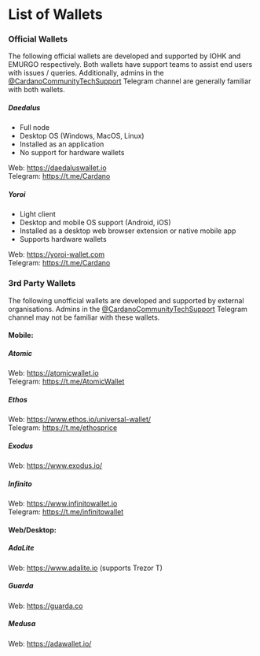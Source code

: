 # List of Wallets

### Official Wallets

The following official wallets are developed and supported by IOHK and EMURGO respectively. Both wallets have support teams to assist end users with issues / queries. Additionally, admins in the [@CardanoCommunityTechSupport](https://t.me/CardanoCommunityTechSupport) Telegram channel are generally familiar with both wallets.
  
##### Daedalus  
- Full node  
- Desktop OS (Windows, MacOS, Linux)  
- Installed as an application 
- No support for hardware wallets

Web: https://daedaluswallet.io  
Telegram: https://t.me/Cardano  
  
##### Yoroi  
- Light client 
- Desktop and mobile OS support (Android, iOS)  
- Installed as a desktop web browser extension or native mobile app  
- Supports hardware wallets

Web: https://yoroi-wallet.com  
Telegram: https://t.me/Cardano  
  
   
### 3rd Party Wallets  

The following unofficial wallets are developed and supported by external organisations. Admins in the [@CardanoCommunityTechSupport](https://t.me/CardanoCommunityTechSupport) Telegram channel may not be familiar with these wallets.  
  
#### Mobile:  
  
##### Atomic  
Web: https://atomicwallet.io  
Telegram: https://t.me/AtomicWallet  
  
##### Ethos  
Web: https://www.ethos.io/universal-wallet/  
Telegram: https://t.me/ethosprice  
  
##### Exodus  
Web: https://www.exodus.io/  
  
##### Infinito  
Web: https://www.infinitowallet.io  
Telegram: https://t.me/infinitowallet  
  
#### Web/Desktop:  
  
##### AdaLite  
Web: https://www.adalite.io (supports Trezor T)  
  
##### Guarda  
Web: https://guarda.co  
  
##### Medusa  
Web: https://adawallet.io/  
